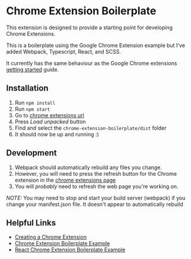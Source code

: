 # Chrome Extension Boilerplate

This extension is designed to provide a starting point for developing Chrome Extensions.

This is a boilerplate using the Google Chrome Extension example but I've added Webpack, Typescript, React, and SCSS.

It currently has the same behaviour as the Google Chrome extensions [getting started](https://developer.chrome.com/extensions/getstarted) guide.

## Installation

1. Run `npm install`
2. Run `npm start`
3. Go to [chrome extensions url](chrome://extensions/)
4. Press *Load unpacked* button
5. Find and select the `chrome-extension-boilerplate/dist` folder
6. It should now be up and running :)

## Development

1. Webpack should automatically rebuild any files you change.
2. However, you will need to press the refresh button for the Chrome extension in the [chrome extensions page](chrome://extensions/)
3. You will _probably_ need to refresh the web page you're working on.

_NOTE:_ You may need to stop and start your build server (webpack) if you change your manifest.json file. It doesn't appear to automatically rebuild

## Helpful Links

- [Creating a Chrome Extension](https://medium.freecodecamp.org/how-to-create-a-chrome-extension-part-1-ad2a3a77541)
- [Chrome Extension Boilerplate Example](https://github.com/duo-labs/chrome-extension-boilerplate)
- [React Chrome Extension Boilerplate Example](https://github.com/jhen0409/react-chrome-extension-boilerplate)